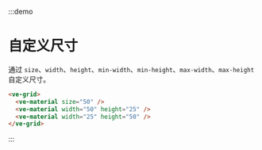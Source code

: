 :::demo

# 自定义尺寸

通过 `size`、`width`、`height`、`min-width`、`min-height`、`max-width`、`max-height` 自定义尺寸。

```html
<ve-grid>
  <ve-material size="50" />
  <ve-material width="50" height="25" />
  <ve-material width="25" height="50" />
</ve-grid>
```

:::